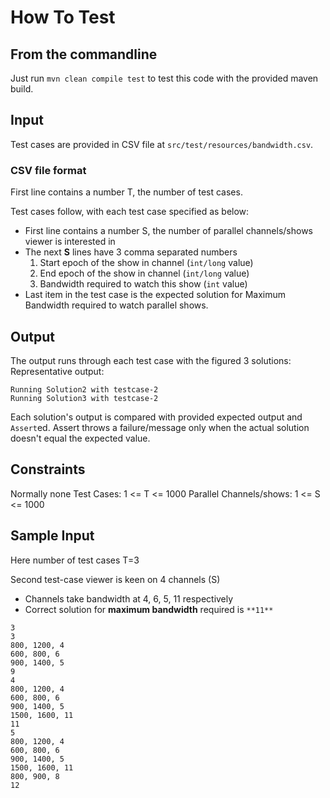 # How To Test

## From the commandline
Just run `mvn clean compile test` to test this code with the provided maven build.

## Input
Test cases are provided in CSV file at `src/test/resources/bandwidth.csv`.

### CSV file format
First line contains a number T, the number of test cases.

Test cases follow, with each test case specified as below:
* First line contains a number S, the number of parallel channels/shows viewer is interested in
* The next **S** lines have 3 comma separated numbers 
  1. Start epoch of the show in channel (`int/long` value)
  2. End epoch of the show in channel (`int/long` value)
  3. Bandwidth required to watch this show (`int` value)
* Last item in the test case is the expected solution for Maximum Bandwidth required to watch parallel shows.

## Output
The output runs through each test case with the figured 3 solutions:
Representative output:
```
Running Solution2 with testcase-2
Running Solution3 with testcase-2
```
Each solution's output is compared with provided expected output and `Assert`ed.
Assert throws a failure/message only when the actual solution doesn't equal the expected value.

## Constraints
Normally none
Test Cases: 1 <= T <= 1000 
Parallel Channels/shows: 1 <= S <= 1000

## Sample Input
Here number of test cases T=3

Second test-case viewer is keen on 4 channels (S)
* Channels take bandwidth at 4, 6, 5, 11 respectively
* Correct solution for **maximum bandwidth** required is `**11**`
```
3
3
800, 1200, 4
600, 800, 6
900, 1400, 5
9
4
800, 1200, 4
600, 800, 6
900, 1400, 5
1500, 1600, 11
11
5
800, 1200, 4
600, 800, 6
900, 1400, 5
1500, 1600, 11
800, 900, 8
12
```
